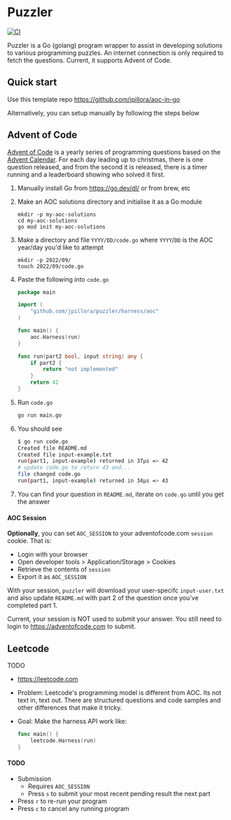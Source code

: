 # Puzzler

[![CI](https://github.com/jpillora/puzzler/workflows/CI/badge.svg)](https://github.com/jpillora/puzzler/actions?workflow=CI)

Puzzler is a Go (golang) program wrapper to assist in developing solutions to various programming puzzles. An internet connection is only required to fetch the questions. Current, it supports Advent of Code.

## Quick start

Use this template repo https://github.com/jpillora/aoc-in-go

Alternatively, you can setup manually by following the steps below

## Advent of Code

[Advent of Code](https://adventofcode.com) is a yearly series of programming questions based on the [Advent Calendar](https://en.wikipedia.org/wiki/Advent_calendar). For each day leading up to christmas, there is one question released, and from the second it is released, there is a timer running and a leaderboard showing who solved it first.

1. Manually install Go from https://go.dev/dl/ or from brew, etc

1. Make an AOC solutions directory and initialise it as a Go module

	```
	mkdir -p my-aoc-solutions
	cd my-aoc-solutions
	go mod init my-aoc-solutions
	```

1. Make a directory and file `YYYY/DD/code.go` where `YYYY`/`DD` is the AOC year/day you'd like to attempt

	```
	mkdir -p 2022/09/
	touch 2022/09/code.go
	```

1. Paste the following into `code.go`

	```go
	package main

	import (
		"github.com/jpillora/puzzler/harness/aoc"
	)

	func main() {
		aoc.Harness(run)
	}

	func run(part2 bool, input string) any {
		if part2 {
			return "not implemented"
		}
		return 42
	}
	```

1. Run `code.go`

	```sh
	go run main.go
	```

1. You should see

	```sh
	$ go run code.go
	Created file README.md
	Created file input-example.txt
	run(part1, input-example) returned in 37µs => 42
	# update code.go to return 43 and...
	file changed code.go
	run(part1, input-example) returned in 34µs => 43
	```

1. You can find your question in `README.md`, iterate on `code.go` until you get the answer


#### AOC Session

**Optionally**, you can set `AOC_SESSION` to your adventofcode.com `session` cookie. That is:

* Login with your browser
* Open developer tools > Application/Storage > Cookies
* Retrieve the contents of `session`
* Export it as `AOC_SESSION`

With your session, `puzzler` will download your user-specifc `input-user.txt` and also update `README.md` with part 2 of the question once you've completed part 1.

Current, your session is NOT used to submit your answer. You still need to login to https://adventofcode.com to submit.

## Leetcode

TODO

* https://leetcode.com
* Problem: Leetcode's programming model is different from AOC. Its not text in, text out. There are structured questions and code samples and other differences that make it tricky.
* Goal: Make the harness API work like:

	```go
	func main() {
		leetcode.Harness(run)
	}
	```

#### TODO

* Submission
	* Requires `AOC_SESSION`
	* Press `s` to submit your most recent pending result the next part
* Press `r` to re-run your program
* Press `c` to cancel any running program